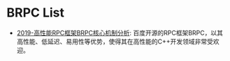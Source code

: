 # BRPC List

- [2019-高性能RPC框架BRPC核心机制分析](https://zhuanlan.zhihu.com/p/113427004): 百度开源的RPC框架BRPC，以其高性能、低延迟、易用性等优势，使得其在高性能的C++开发领域非常受欢迎。